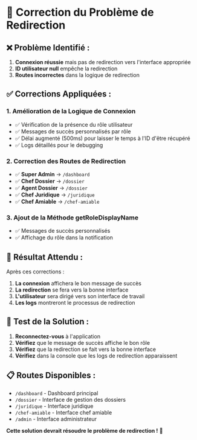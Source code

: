 # 🔧 **Correction du Problème de Redirection**

## ❌ **Problème Identifié :**

1. **Connexion réussie** mais pas de redirection vers l'interface appropriée
2. **ID utilisateur null** empêche la redirection
3. **Routes incorrectes** dans la logique de redirection

## ✅ **Corrections Appliquées :**

### **1. Amélioration de la Logique de Connexion**
- ✅ Vérification de la présence du rôle utilisateur
- ✅ Messages de succès personnalisés par rôle
- ✅ Délai augmenté (500ms) pour laisser le temps à l'ID d'être récupéré
- ✅ Logs détaillés pour le debugging

### **2. Correction des Routes de Redirection**
- ✅ **Super Admin** → `/dashboard`
- ✅ **Chef Dossier** → `/dossier`
- ✅ **Agent Dossier** → `/dossier`
- ✅ **Chef Juridique** → `/juridique`
- ✅ **Chef Amiable** → `/chef-amiable`

### **3. Ajout de la Méthode getRoleDisplayName**
- ✅ Messages de succès personnalisés
- ✅ Affichage du rôle dans la notification

## 🎯 **Résultat Attendu :**

Après ces corrections :
1. **La connexion** affichera le bon message de succès
2. **La redirection** se fera vers la bonne interface
3. **L'utilisateur** sera dirigé vers son interface de travail
4. **Les logs** montreront le processus de redirection

## 🧪 **Test de la Solution :**

1. **Reconnectez-vous** à l'application
2. **Vérifiez** que le message de succès affiche le bon rôle
3. **Vérifiez** que la redirection se fait vers la bonne interface
4. **Vérifiez** dans la console que les logs de redirection apparaissent

## 📋 **Routes Disponibles :**

- `/dashboard` - Dashboard principal
- `/dossier` - Interface de gestion des dossiers
- `/juridique` - Interface juridique
- `/chef-amiable` - Interface chef amiable
- `/admin` - Interface administrateur

**Cette solution devrait résoudre le problème de redirection !** 🚀







